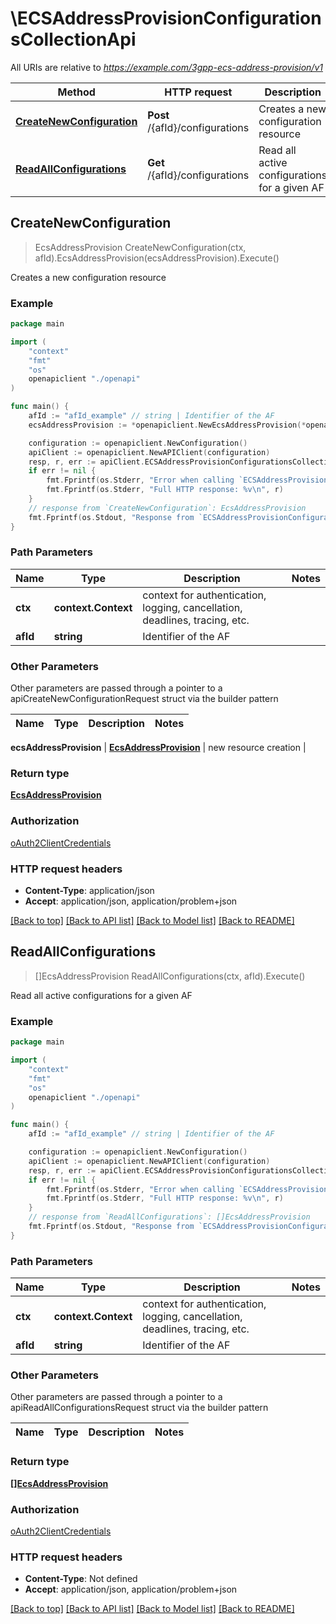 # \ECSAddressProvisionConfigurationsCollectionApi

All URIs are relative to *https://example.com/3gpp-ecs-address-provision/v1*

Method | HTTP request | Description
------------- | ------------- | -------------
[**CreateNewConfiguration**](ECSAddressProvisionConfigurationsCollectionApi.md#CreateNewConfiguration) | **Post** /{afId}/configurations | Creates a new configuration resource
[**ReadAllConfigurations**](ECSAddressProvisionConfigurationsCollectionApi.md#ReadAllConfigurations) | **Get** /{afId}/configurations | Read all active configurations for a given AF



## CreateNewConfiguration

> EcsAddressProvision CreateNewConfiguration(ctx, afId).EcsAddressProvision(ecsAddressProvision).Execute()

Creates a new configuration resource

### Example

```go
package main

import (
    "context"
    "fmt"
    "os"
    openapiclient "./openapi"
)

func main() {
    afId := "afId_example" // string | Identifier of the AF
    ecsAddressProvision := *openapiclient.NewEcsAddressProvision(*openapiclient.NewEcsServerAddr(), "SuppFeat_example") // EcsAddressProvision | new resource creation

    configuration := openapiclient.NewConfiguration()
    apiClient := openapiclient.NewAPIClient(configuration)
    resp, r, err := apiClient.ECSAddressProvisionConfigurationsCollectionApi.CreateNewConfiguration(context.Background(), afId).EcsAddressProvision(ecsAddressProvision).Execute()
    if err != nil {
        fmt.Fprintf(os.Stderr, "Error when calling `ECSAddressProvisionConfigurationsCollectionApi.CreateNewConfiguration``: %v\n", err)
        fmt.Fprintf(os.Stderr, "Full HTTP response: %v\n", r)
    }
    // response from `CreateNewConfiguration`: EcsAddressProvision
    fmt.Fprintf(os.Stdout, "Response from `ECSAddressProvisionConfigurationsCollectionApi.CreateNewConfiguration`: %v\n", resp)
}
```

### Path Parameters


Name | Type | Description  | Notes
------------- | ------------- | ------------- | -------------
**ctx** | **context.Context** | context for authentication, logging, cancellation, deadlines, tracing, etc.
**afId** | **string** | Identifier of the AF | 

### Other Parameters

Other parameters are passed through a pointer to a apiCreateNewConfigurationRequest struct via the builder pattern


Name | Type | Description  | Notes
------------- | ------------- | ------------- | -------------

 **ecsAddressProvision** | [**EcsAddressProvision**](EcsAddressProvision.md) | new resource creation | 

### Return type

[**EcsAddressProvision**](EcsAddressProvision.md)

### Authorization

[oAuth2ClientCredentials](../README.md#oAuth2ClientCredentials)

### HTTP request headers

- **Content-Type**: application/json
- **Accept**: application/json, application/problem+json

[[Back to top]](#) [[Back to API list]](../README.md#documentation-for-api-endpoints)
[[Back to Model list]](../README.md#documentation-for-models)
[[Back to README]](../README.md)


## ReadAllConfigurations

> []EcsAddressProvision ReadAllConfigurations(ctx, afId).Execute()

Read all active configurations for a given AF

### Example

```go
package main

import (
    "context"
    "fmt"
    "os"
    openapiclient "./openapi"
)

func main() {
    afId := "afId_example" // string | Identifier of the AF

    configuration := openapiclient.NewConfiguration()
    apiClient := openapiclient.NewAPIClient(configuration)
    resp, r, err := apiClient.ECSAddressProvisionConfigurationsCollectionApi.ReadAllConfigurations(context.Background(), afId).Execute()
    if err != nil {
        fmt.Fprintf(os.Stderr, "Error when calling `ECSAddressProvisionConfigurationsCollectionApi.ReadAllConfigurations``: %v\n", err)
        fmt.Fprintf(os.Stderr, "Full HTTP response: %v\n", r)
    }
    // response from `ReadAllConfigurations`: []EcsAddressProvision
    fmt.Fprintf(os.Stdout, "Response from `ECSAddressProvisionConfigurationsCollectionApi.ReadAllConfigurations`: %v\n", resp)
}
```

### Path Parameters


Name | Type | Description  | Notes
------------- | ------------- | ------------- | -------------
**ctx** | **context.Context** | context for authentication, logging, cancellation, deadlines, tracing, etc.
**afId** | **string** | Identifier of the AF | 

### Other Parameters

Other parameters are passed through a pointer to a apiReadAllConfigurationsRequest struct via the builder pattern


Name | Type | Description  | Notes
------------- | ------------- | ------------- | -------------


### Return type

[**[]EcsAddressProvision**](EcsAddressProvision.md)

### Authorization

[oAuth2ClientCredentials](../README.md#oAuth2ClientCredentials)

### HTTP request headers

- **Content-Type**: Not defined
- **Accept**: application/json, application/problem+json

[[Back to top]](#) [[Back to API list]](../README.md#documentation-for-api-endpoints)
[[Back to Model list]](../README.md#documentation-for-models)
[[Back to README]](../README.md)

